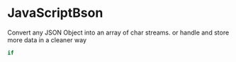 # JavaScriptBson
Convert any JSON Object into an array of char streams. or handle and store more data in a cleaner way

```javascript
if
```
